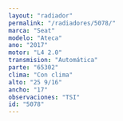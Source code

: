 ```yaml
---
layout: "radiador"
permalink: "/radiadores/5078/"
marca: "Seat"
modelo: "Ateca"
ano: "2017"
motor: "L4 2.0"
transmision: "Automática"
parte: "65302"
clima: "Con clima"
alto: "25 9/16"
ancho: "17"
observaciones: "TSI"
id: "5078"
---
```


